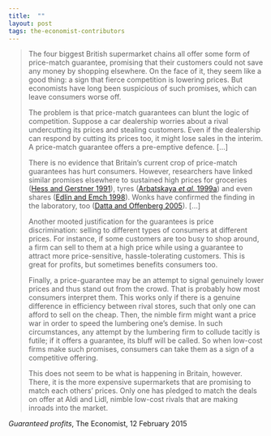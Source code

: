```yaml
---
title:  ""
layout: post
tags: the-economist-contributors
---
```


> The four biggest British supermarket chains all offer some form of price-match guarantee, promising that their customers could not save any money by shopping elsewhere. On the face of it, they seem like a good thing: a sign that fierce competition is lowering prices. But economists have long been suspicious of such promises, which can leave consumers worse off.
> 
> The problem is that price-match guarantees can blunt the logic of competition. Suppose a car dealership worries about a rival undercutting its prices and stealing customers. Even if the dealership can respond by cutting its prices too, it might lose sales in the interim. A price-match guarantee offers a pre-emptive defence. [...]
>     
> There is no evidence that Britain’s current crop of price-match guarantees has hurt consumers. However, researchers have linked similar promises elsewhere to sustained high prices for groceries ([Hess and Gerstner 1991](http://www.jstor.org/stable/2487607)), tyres ([Arbatskaya _et al._ 1999a](http://www.simon.rochester.edu/fac/SHAFFER/Published/Promises.pdf)) and even shares ([Edlin and Emch 1998](https://eml.berkeley.edu/~edlin/welfare.pdf)). Wonks have confirmed the finding in the laboratory, too ([Datta and Offenberg 2005](https://mpra.ub.uni-muenchen.de/575/1/MPRA_paper_575.pdf)). [...]  
> 
> Another mooted justification for the guarantees is price discrimination: selling to different types of consumers at different prices. For instance, if some customers are too busy to shop around, a firm can sell to them at a high price while using a guarantee to attract more price-sensitive, hassle-tolerating customers. This is great for profits, but sometimes benefits consumers too.
> 
> Finally, a price-guarantee may be an attempt to signal genuinely lower prices and thus stand out from the crowd. That is probably how most consumers interpret them. This works only if there is a genuine difference in efficiency between rival stores, such that only one can afford to sell on the cheap. Then, the nimble firm might want a price war in order to speed the lumbering one’s demise. In such circumstances, any attempt by the lumbering firm to collude tacitly is futile; if it offers a guarantee, its bluff will be called. So when low-cost firms make such promises, consumers can take them as a sign of a competitive offering.
> 
> This does not seem to be what is happening in Britain, however. There, it is the more expensive supermarkets that are promising to match each others’ prices. Only one has pledged to match the deals on offer at Aldi and Lidl, nimble low-cost rivals that are making inroads into the market.

_Guaranteed profits_, The Economist, 12 February 2015

